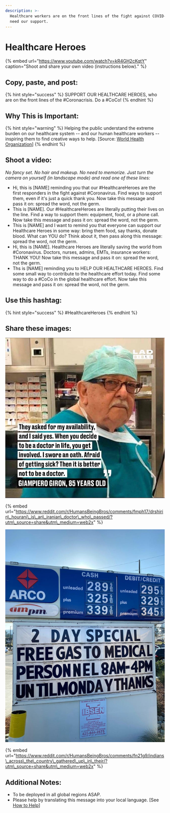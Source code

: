 ```yaml
---
description: >-
  Healthcare workers are on the front lines of the fight against COVID-19. They
  need our support.
---
```


# Healthcare Heroes

{% embed url="https://www.youtube.com/watch?v=kR4GH2cKqtY" caption="Shoot and share your own video \(instructions below\)." %}

## Copy, paste, and post:

{% hint style="success" %}
SUPPORT OUR HEALTHCARE HEROES, who are on the front lines of the \#Coronacrisis. Do a \#CoCo!
{% endhint %}

## Why This is Important:

{% hint style="warning" %}
Helping the public understand the extreme burden on our healthcare system -- and our human healthcare workers -- inspiring them to find creative ways to help. \[Source: [World Health Organization](https://www.who.int/csr/resources/publications/ebola/recovery-toolkit/en/)\]
{% endhint %}

## Shoot a video:

_No fancy set. No hair and makeup. No need to memorize. Just turn the camera on yourself \(in landscape mode\) and read one of these lines:_

* Hi, this is \[NAME\] reminding you that our \#HealthcareHeroes are the first responders in the fight against \#Coronavirus. Find ways to support them, even if it's just a quick thank you. Now take this message and pass it on: spread the word, not the germ. 
* This is \[NAME\]. Our \#HealthcareHeroes are literally putting their lives on the line. Find a way to support them: equipment, food, or a phone call. Now take this message and pass it on: spread the word, not the germ. 
* This is \[NAME\] and I want to remind you that everyone can support our Healthcare Heroes in some way: bring them food, say thanks, donate blood. What can YOU do? Think about it, then pass along this message: spread the word, not the germ. 
* Hi, this is \[NAME\]. Healthcare Heroes are literally saving the world from \#Coronavirus. Doctors, nurses, admins, EMTs, insurance workers: THANK YOU! Now take this message and pass it on: spread the word, not the germ. 
* Ths is \[NAME\] reminding you to HELP OUR HEALTHCARE HEROES. Find some small way to contribute to the healthcare effort today. Find some way to do a \#CoCo in the global healthcare effort. Now take this message and pass it on: spread the word, not the germ.

## Use this hashtag:

{% hint style="success" %}
\#HealthcareHeroes
{% endhint %}

## Share these images:

![](../.gitbook/assets/humans-helping-humans-giron.jpg)

{% embed url="https://www.reddit.com/r/HumansBeingBros/comments/fmph17/drshirin\_hourani\_is\_an\_iranian\_doctor\_who\_passed/?utm\_source=share&utm\_medium=web2x" %}

![](../.gitbook/assets/healthcare-heroes-gas.jpg)

{% embed url="https://www.reddit.com/r/HumansBeingBros/comments/fn21g9/indians\_across\_the\_country\_gathered\_up\_in\_their/?utm\_source=share&utm\_medium=web2x" %}



## Additional Notes:

* To be deployed in all global regions ASAP.
* Please help by translating this message into your local language. \[See [How to Help](../how-to-help.md)\]



